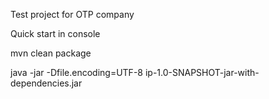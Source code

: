 Test project for OTP company

Quick start in console

mvn clean package 

java -jar -Dfile.encoding=UTF-8 ip-1.0-SNAPSHOT-jar-with-dependencies.jar


